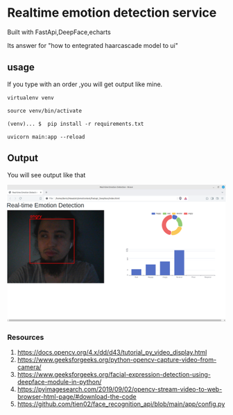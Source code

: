 # Realtime emotion detection service
Built with FastApi,DeepFace,echarts   

Its answer for "how to entegrated haarcascade model to ui"

## usage
If you  type with an order ,you will get output like mine.
```
virtualenv venv
```
```
source venv/bin/activate
```

```
(venv)... $  pip install -r requirements.txt
```

```
uvicorn main:app --reload
```

## Output
You will see output like that 

![alt text](output.png "Title")


### Resources
1. https://docs.opencv.org/4.x/dd/d43/tutorial_py_video_display.html
2. https://www.geeksforgeeks.org/python-opencv-capture-video-from-camera/
3. https://www.geeksforgeeks.org/facial-expression-detection-using-deepface-module-in-python/
4. https://pyimagesearch.com/2019/09/02/opencv-stream-video-to-web-browser-html-page/#download-the-code
5. https://github.com/tien02/face_recognition_api/blob/main/app/config.py
